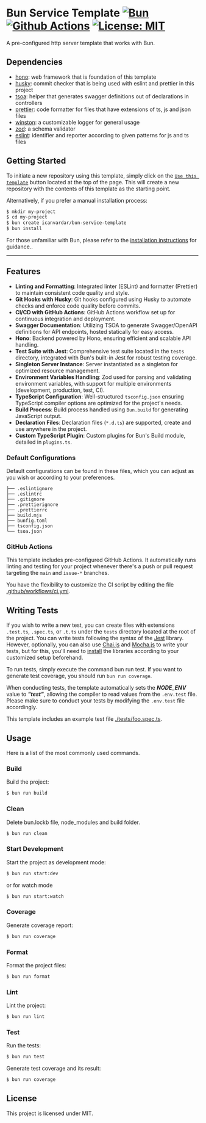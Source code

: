 # Bun Service Template [![Bun][bun-badge]][bun] [![Github Actions][gha-badge]][gha] [![License: MIT][license-badge]][license]

[gha]: https://github.com/icanvardar/bun-service-template/actions
[gha-badge]: https://img.shields.io/badge/Github%20Actions-282a2e?style=for-the-badge&logo=githubactions&logoColor=367cfe
[license]: https://opensource.org/licenses/MIT
[license-badge]: https://camo.githubusercontent.com/92ef5e7ebc8632fef4862d243dda949198df87928b72df01444fc213163a7e53/68747470733a2f2f696d672e736869656c64732e696f2f6769746875622f6c6963656e73652f496c65726961796f2f6d61726b646f776e2d6261646765733f7374796c653d666f722d7468652d6261646765
[bun]: https://github.com/oven-sh/bun
[bun-badge]: https://img.shields.io/badge/Bun-%23000000.svg?style=for-the-badge&logo=bun&logoColor=white

A pre-configured http server template that works with Bun.

## Dependencies

- [hono](https://github.com/honojs/hono): web framework that is foundation of this template
- [husky](https://github.com/typicode/husky): commit checker that is being used with eslint and prettier in this project
- [tsoa](https://github.com/lukeautry/tsoa): helper that generates swagger definitions out of declarations in controllers
- [prettier](https://github.com/prettier/prettier): code formatter for files that have extensions of ts, js and json files
- [winston](https://github.com/winstonjs/winston): a customizable logger for general usage
- [zod](https://github.com/colinhacks/zod): a schema validator
- [eslint](https://github.com/eslint/eslint): identifier and reporter according to given patterns for js and ts files 

## Getting Started

To initiate a new repository using this template, simply click on the [`Use this template`](https://github.com/icanvardar/bun-service-template/generate) button located at the top of the page. This will create a new repository with the contents of this template as the starting point.

Alternatively, if you prefer a manual installation process:

```sh
$ mkdir my-project
$ cd my-project
$ bun create icanvardar/bun-service-template
$ bun install
```

For those unfamiliar with Bun, please refer to the
[installation instructions](https://bun.sh/docs/installation) for guidance..

---

## Features

- **Linting and Formatting**: Integrated linter (ESLint) and formatter (Prettier) to maintain consistent code quality and style.
- **Git Hooks with Husky**: Git hooks configured using Husky to automate checks and enforce code quality before commits.
- **CI/CD with GitHub Actions**: GitHub Actions workflow set up for continuous integration and deployment.
- **Swagger Documentation**: Utilizing TSOA to generate Swagger/OpenAPI definitions for API endpoints, hosted statically for easy access.
- **Hono**: Backend powered by Hono, ensuring efficient and scalable API handling.
- **Test Suite with Jest**: Comprehensive test suite located in the `tests` directory, integrated with Bun's built-in Jest for robust testing coverage.
- **Singleton Server Instance**: Server instantiated as a singleton for optimized resource management.
- **Environment Variables Handling**: Zod used for parsing and validating environment variables, with support for multiple environments (development, production, test, CI).
- **TypeScript Configuration**: Well-structured `tsconfig.json` ensuring TypeScript compiler options are optimized for the project's needs.
- **Build Process**: Build process handled using `Bun.build` for generating JavaScript output.
- **Declaration Files**: Declaration files (`*.d.ts`) are supported, create and use anywhere in the project.
- **Custom TypeScript Plugin**: Custom plugins for Bun's Build module, detailed in `plugins.ts`.

### Default Configurations

Default configurations can be found in these files, which you can adjust as you wish or according to your preferences.

```text
├── .eslintignore
├── .eslintrc
├── .gitignore
├── .prettierignore
├── .prettierrc
├── build.mjs
├── bunfig.toml
├── tsconfig.json
└── tsoa.json
```

### GitHub Actions

This template includes pre-configured GitHub Actions. It automatically runs linting and testing for your project whenever there's a push or pull request targeting the `main` and `issue-*` branches.

You have the flexibility to customize the CI script by editing the file [.github/workflows/ci.yml](./.github/workflows/ci.yml).

## Writing Tests

If you wish to write a new test, you can create files with extensions `.test.ts`, `.spec.ts`, or `.t.ts` under the `tests` directory located at the root of the project. You can write tests following the syntax of the [Jest](https://jestjs.io/) library. However, optionally, you can also use [Chai.js](https://www.chaijs.com/) and [Mocha.js](https://mochajs.org/) to write your tests, but for this, you'll need to [install](https://mochajs.org/#getting-started) the libraries according to your customized setup beforehand.

To run tests, simply execute the command bun run test. If you want to generate test coverage, you should run `bun run coverage`.

When conducting tests, the template automatically sets the ***NODE_ENV*** value to ***"test"***, allowing the compiler to read values from the `.env.test` file. Please make sure to conduct your tests by modifying the ```.env.test``` file accordingly.

This template includes an example test file [./tests/foo.spec.ts](./tests/foo.spec.ts).

## Usage

Here is a list of the most commonly used commands.

### Build

Build the project:

```sh
$ bun run build
```

### Clean

Delete bun.lockb file, node_modules and build folder.

```sh
$ bun run clean
```

### Start Development

Start the project as development mode:

```sh
$ bun run start:dev
```
or for watch mode
```sh
$ bun run start:watch
```

### Coverage

Generate coverage report:

```sh
$ bun run coverage
```

### Format

Format the project files:

```sh
$ bun run format
```

### Lint

Lint the project:

```sh
$ bun run lint
```

### Test

Run the tests:

```sh
$ bun run test
```

Generate test coverage and its result:

```sh
$ bun run coverage
```

## License

This project is licensed under MIT.